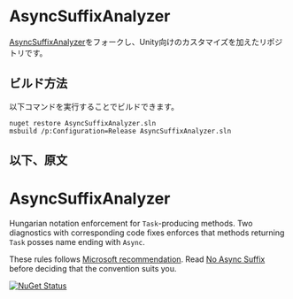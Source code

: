 # AsyncSuffixAnalyzer
[AsyncSuffixAnalyzer](https://github.com/lukas-lansky/AsyncSuffixAnalyzer)をフォークし、Unity向けのカスタマイズを加えたリポジトリです。

## ビルド方法
以下コマンドを実行することでビルドできます。

````
nuget restore AsyncSuffixAnalyzer.sln
msbuild /p:Configuration=Release AsyncSuffixAnalyzer.sln
````

以下、原文
-----------------------------------------------------------------------------------------------------

# AsyncSuffixAnalyzer
Hungarian notation enforcement for ``Task``-producing methods. Two diagnostics with corresponding code fixes enforces that methods returning ``Task`` posses name ending with ``Async``.

These rules follows [Microsoft recommendation](https://msdn.microsoft.com/en-us/library/mt674882.aspx). Read [No Async Suffix](https://docs.particular.net/nservicebus/upgrades/5to6/async-suffix) before deciding that the convention suits you.

[![NuGet Status](http://img.shields.io/badge/nuget-1.0.6285-green.svg)](https://www.nuget.org/packages/AsyncSuffixAnalyzer)
